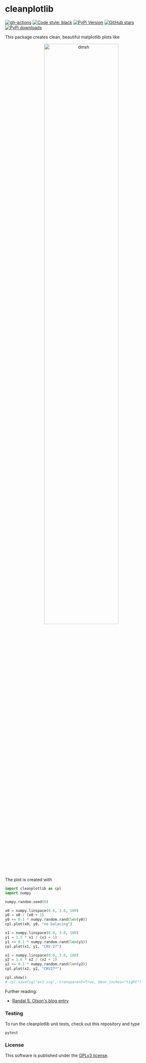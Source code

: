 # cleanplotlib

[![gh-actions](https://img.shields.io/github/workflow/status/nschloe/cleanplotlib/ci?style=flat-square)](https://github.com/nschloe/cleanplotlib/actions?query=workflow%3Aci)
[![Code style: black](https://img.shields.io/badge/code%20style-black-000000.svg?style=flat-square)](https://github.com/psf/black)
[![PyPi Version](https://img.shields.io/pypi/v/cleanplotlib.svg?style=flat-square)](https://pypi.org/project/cleanplotlib)
[![GitHub stars](https://img.shields.io/github/stars/nschloe/cleanplotlib.svg?logo=github&label=Stars&logoColor=white&style=flat-square)](https://github.com/nschloe/cleanplotlib)
[![PyPi downloads](https://img.shields.io/pypi/dm/cleanplotlib.svg?style=flat-square)](https://pypistats.org/packages/cleanplotlib)

This package creates clean, beautiful matplotlib plots like

<p align="center">
<img alt="dmsh" src="https://nschloe.github.io/cleanplotlib/ex1.svg" width="70%">
</p>

The plot is created with
```python
import cleanplotlib as cpl
import numpy

numpy.random.seed(0)

x0 = numpy.linspace(0.0, 3.0, 100)
y0 = x0 / (x0 + 1)
y0 += 0.1 * numpy.random.rand(len(y0))
cpl.plot(x0, y0, "no balacing")

x1 = numpy.linspace(0.0, 3.0, 100)
y1 = 1.5 * x1 / (x1 + 1)
y1 += 0.1 * numpy.random.rand(len(y1))
cpl.plot(x1, y1, "CRV-27")

x2 = numpy.linspace(0.0, 3.0, 100)
y2 = 1.6 * x2 / (x2 + 1)
y2 += 0.1 * numpy.random.rand(len(y2))
cpl.plot(x2, y2, "CRV27*")

cpl.show()
# cpl.savefig("ex1.svg", transparent=True, bbox_inches="tight")
```

Further reading:

 * [Randal S. Olson's blog entry](http://www.randalolson.com/2014/06/28/how-to-make-beautiful-data-visualizations-in-python-with-matplotlib/)


### Testing

To run the cleanplotlib unit tests, check out this repository and type
```
pytest
```

### License

This software is published under the [GPLv3 license](https://www.gnu.org/licenses/gpl-3.0.en.html).

